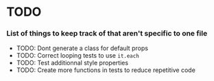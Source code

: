 # TODO

### List of things to keep track of that aren't specific to one file

-   TODO: Dont generate a class for default props
-   TODO: Correct looping tests to use `it.each`
-   TODO: Test additionnal style properties
-   TODO: Create more functions in tests to reduce repetitive code
